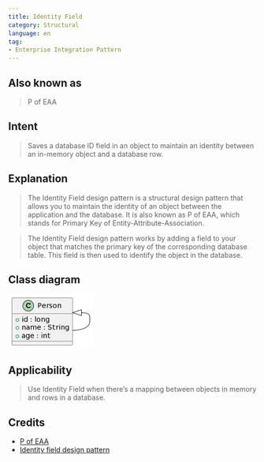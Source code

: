 ```yaml
---
title: Identity Field
category: Structural
language: en
tag:
- Enterprise Integration Pattern
---
```


## Also known as

> P of EAA

## Intent

> Saves a database ID field in an object to maintain an identity between an in-memory object and a database row.

## Explanation

>The Identity Field design pattern is a structural design pattern that allows you to maintain the identity of an object between the application and the database. It is also known as P of EAA, which stands for Primary Key of Entity-Attribute-Association.

>The Identity Field design pattern works by adding a field to your object that matches the primary key of the corresponding database table. This field is then used to identify the object in the database.

## Class diagram
![alt text](./etc/identity-field.urm.png "Identity-Field design pattern class diagram")

## Applicability

> Use Identity Field when there’s a mapping between objects in memory and rows in a database.

## Credits

* [P of EAA](https://martinfowler.com/eaaCatalog/identityField.html)
* [Identity field design pattern](https://www.sourcecodeexamples.net/2018/05/identity-field-pattern.html)